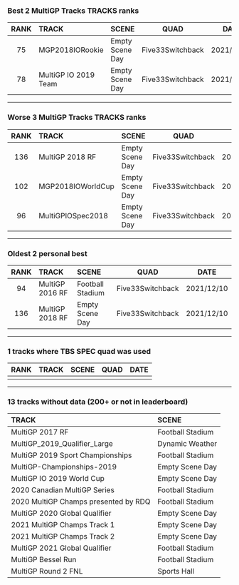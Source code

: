### Best 2 MultiGP Tracks TRACKS ranks
|RANK|TRACK|SCENE|QUAD|DATE|
|:---:|:---|:---|:---:|:---:|
|75|MGP2018IORookie|Empty Scene Day|Five33Switchback|2021/12/11|
|78|MultiGP IO 2019 Team|Empty Scene Day|Five33Switchback|2021/12/24|
---
### Worse 3 MultiGP Tracks TRACKS ranks
|RANK|TRACK|SCENE|QUAD|DATE|
|:---:|:---|:---|:---:|:---:|
|136|MultiGP 2018 RF|Empty Scene Day|Five33Switchback|2021/12/10|
|102|MGP2018IOWorldCup|Empty Scene Day|Five33Switchback|2021/12/31|
|96|MultiGPIOSpec2018|Empty Scene Day|Five33Switchback|2021/12/15|
---
### Oldest 2 personal best
|RANK|TRACK|SCENE|QUAD|DATE|
|:---:|:---|:---|:---:|:---:|
|94|MultiGP 2016 RF|Football Stadium|Five33Switchback|2021/12/10|
|136|MultiGP 2018 RF|Empty Scene Day|Five33Switchback|2021/12/10|
---
### 1 tracks where TBS SPEC quad was used
|RANK|TRACK|SCENE|QUAD|DATE|
|:---:|:---|:---|:---:|:---:|
||||||
---
### 13 tracks without data (200+ or not in leaderboard)
|TRACK|SCENE|
|:---|:---|
|MultiGP 2017 RF|Football Stadium|
|MultiGP_2019_Qualifier_Large|Dynamic Weather|
|MultiGP 2019 Sport Championships|Football Stadium|
|MultiGP-Championships-2019|Empty Scene Day|
|MultiGP IO 2019 World Cup|Empty Scene Day|
|2020 Canadian MultiGP Series|Football Stadium|
|2020 MultiGP Champs presented by RDQ|Football Stadium|
|MultiGP 2020 Global Qualifier|Empty Scene Day|
|2021 MultiGP Champs Track 1|Empty Scene Day|
|2021 MultiGP Champs Track 2|Empty Scene Day|
|MultiGP 2021 Global Qualifier|Football Stadium|
|MultiGP Bessel Run|Football Stadium|
|MultiGP Round 2 FNL|Sports Hall|
